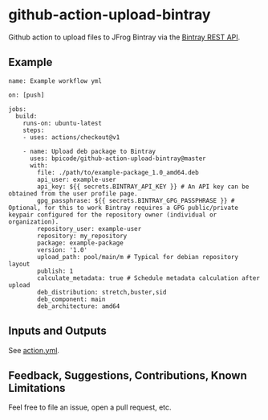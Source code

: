 # github-action-upload-bintray

Github action to upload files to JFrog Bintray via the [Bintray REST API](https://bintray.com/docs/api/).


## Example

```
name: Example workflow yml

on: [push]

jobs:
  build:
    runs-on: ubuntu-latest
    steps:
    - uses: actions/checkout@v1

    - name: Upload deb package to Bintray
      uses: bpicode/github-action-upload-bintray@master
      with:
        file: ./path/to/example-package_1.0_amd64.deb
        api_user: example-user
        api_key: ${{ secrets.BINTRAY_API_KEY }} # An API key can be obtained from the user profile page.
        gpg_passphrase: ${{ secrets.BINTRAY_GPG_PASSPHRASE }} # Optional, for this to work Bintray requires a GPG public/private keypair configured for the repository owner (individual or organization).
        repository_user: example-user
        repository: my_repository
        package: example-package
        version: '1.0'
        upload_path: pool/main/m # Typical for debian repository layout
        publish: 1
        calculate_metadata: true # Schedule metadata calculation after upload
        deb_distribution: stretch,buster,sid
        deb_component: main
        deb_architecture: amd64
```
## Inputs and Outputs

See [action.yml](action.yml).

## Feedback, Suggestions, Contributions, Known Limitations

Feel free to file an issue, open a pull request, etc.
